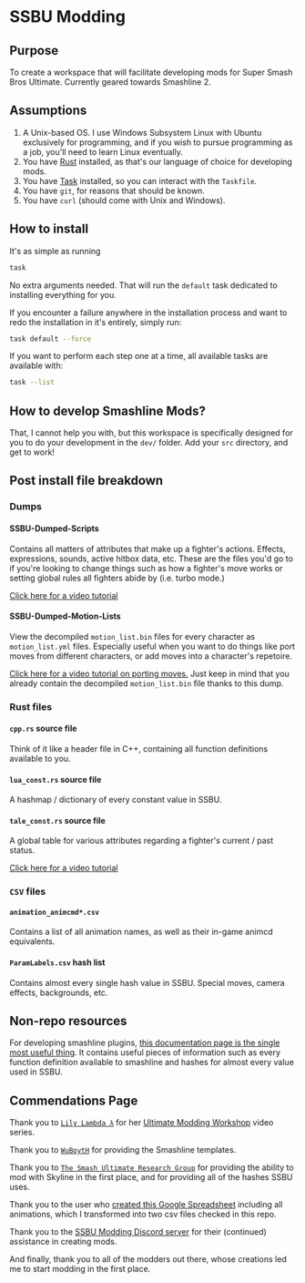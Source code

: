 # SSBU Modding

## Purpose

To create a workspace that will facilitate developing mods for Super Smash Bros Ultimate.
Currently geared towards Smashline 2.

## Assumptions

1. A Unix-based OS. I use Windows Subsystem Linux with Ubuntu exclusively for programming, and if you wish to pursue programming as a job, you'll need to learn Linux eventually.
2. You have [Rust](https://www.rust-lang.org/tools/install) installed, as that's our language of choice for developing mods.
3. You have [Task](https://taskfile.dev/installation/) installed, so you can interact with the `Taskfile`.
4. You have `git`, for reasons that should be known.
5. You have `curl` (should come with Unix and Windows).

## How to install

It's as simple as running

```bash
task
```
No extra arguments needed. That will run the `default` task dedicated to installing everything for you.

If you encounter a failure anywhere in the installation process and want to redo the
installation in it's entirely, simply run:

```bash
task default --force
```

If you want to perform each step one at a time, all available tasks are available with:

```bash
task --list
```

## How to develop Smashline Mods?

That, I cannot help you with, but this workspace is specifically designed for you to
do your development in the `dev/` folder. Add your `src` directory, and get to work!

## Post install file breakdown

### Dumps

#### SSBU-Dumped-Scripts

Contains all matters of attributes that make up a fighter's actions. Effects, expressions,
sounds, active hitbox data, etc. These are the files you'd go to if you're looking to
change things such as how a fighter's move works or setting global rules all fighters
abide by (i.e. turbo mode.)

[Click here for a video tutorial](https://youtu.be/iypFEqluC68?si=rXGyaoDM3-F6oWnD&t=14)

#### SSBU-Dumped-Motion-Lists

View the decompiled `motion_list.bin` files for every character as `motion_list.yml`
files. Especially useful when you want to do things like port moves from different
characters, or add moves into a character's repetoire.

[Click here for a video tutorial on porting moves.](https://www.youtube.com/watch?v=X1Gz-Lrt1H8)
Just keep in mind that you already contain the decompiled `motion_list.bin` file thanks
to this dump.

### Rust files

#### `cpp.rs` source file

Think of it like a header file in C++, containing all function definitions available to
you.

#### `lua_const.rs` source file

A hashmap / dictionary of every constant value in SSBU.

#### `tale_const.rs` source file

A global table for various attributes regarding a fighter's current / past status.

[Click here for a video tutorial](https://youtu.be/cle-8CWnnls?si=i9ceVhkyqag-LHBh&t=41)


### `CSV` files

#### `animation_animcmd*.csv`

Contains a list of all animation names, as well as their in-game animcd equivalents.

#### `ParamLabels.csv` hash list

Contains almost every single hash value in SSBU. Special moves, camera effects, backgrounds,
etc.


## Non-repo resources

For developing smashline plugins, [this documentation page is the single most useful thing](https://ultimate-research.github.io/skyline-rs-template/doc/smash/index.html). It contains useful pieces of information such as every function definition available to smashline and hashes for almost every value used in SSBU.


## Commendations Page

Thank you to [`Lily Lambda λ`](https://github.com/LilyLavender) for her [Ultimate Modding Workshop](https://www.youtube.com/watch?v=02NaFwNcC3M&list=PLJ8C0Hk2ZKHvxjfFylRUIbVnDUvxLdejh&pp=iAQB) video series.

Thank you to [`WuBoytH`](https://github.com/WuBoytH) for providing the Smashline templates.

Thank you to [`The Smash Ultimate Research Group`](https://github.com/ultimate-research) for providing the ability to mod with Skyline in the first place,
and for providing all of the hashes SSBU uses.

Thank you to the user who [created this Google Spreadsheet](https://docs.google.com/spreadsheets/d/1q_TpWoQkr9YWgQ7fc3JpHuU9zKfCLtl80Uodcyc0NPY/edit#gid=0) including all animations, which I transformed into two csv files checked in this repo.

Thank you to the [SSBU Modding Discord server](https://discord.com/invite/ASJyTrZ) for their (continued) assistance in creating mods.


And finally, thank you to all of the modders out there, whose creations led me to start
modding in the first place.
